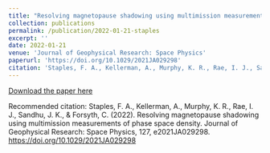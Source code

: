 ```yaml
---
title: "Resolving magnetopause shadowing using multimission measurements of phase space density"
collection: publications
permalink: /publication/2022-01-21-staples
excerpt: ''
date: 2022-01-21
venue: 'Journal of Geophysical Research: Space Physics'
paperurl: 'https://doi.org/10.1029/2021JA029298'
citation: 'Staples, F. A., Kellerman, A., Murphy, K. R., Rae, I. J., Sandhu, J. K., & Forsyth, C. (2022). Resolving magnetopause shadowing using multimission measurements of phase space density. Journal of Geophysical Research: Space Physics, 127, e2021JA029298. https://doi.org/10.1029/2021JA029298'
---
```



[Download the paper here](https://agupubs.onlinelibrary.wiley.com/action/showCitFormats?doi=10.1029%2F2021JA029298)

Recommended citation: Staples, F. A., Kellerman, A., Murphy, K. R., Rae, I. J., Sandhu, J. K., & Forsyth, C. (2022). Resolving magnetopause shadowing using multimission measurements of phase space density. Journal of Geophysical Research: Space Physics, 127, e2021JA029298. https://doi.org/10.1029/2021JA029298

